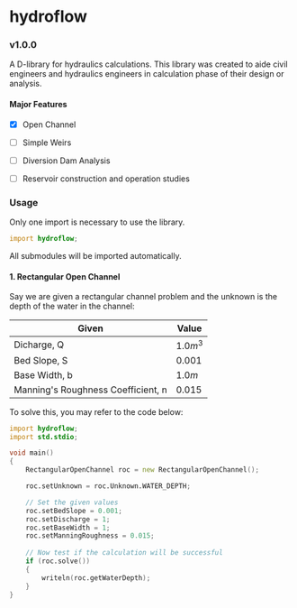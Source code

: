 # hydroflow

### v1.0.0

A D-library for hydraulics calculations. This library was created to aide civil engineers and hydraulics engineers in calculation phase of their design or analysis.



#### Major Features

- [x] Open Channel

- [ ] Simple Weirs

- [ ] Diversion Dam Analysis

- [ ] Reservoir construction and operation studies



### Usage

Only one import is necessary to use the library.

```D
import hydroflow;
```

All submodules will be imported automatically.



#### 1. Rectangular Open Channel

Say we are given a rectangular channel problem and the unknown is the depth of the water in the channel:

| Given                              | Value      |
| ---------------------------------- | ---------- |
| Dicharge, Q                        | $1.0  m^3$ |
| Bed Slope, S                       | $0.001$    |
| Base Width, b                      | $1.0m$     |
| Manning's Roughness Coefficient, n | 0.015      |

To solve this, you may refer to the code below:

```D
import hydroflow;
import std.stdio;

void main()
{
    RectangularOpenChannel roc = new RectangularOpenChannel();

	roc.setUnknown = roc.Unknown.WATER_DEPTH;

	// Set the given values
	roc.setBedSlope = 0.001;
	roc.setDischarge = 1;
	roc.setBaseWidth = 1;
	roc.setManningRoughness = 0.015;
    
    // Now test if the calculation will be successful
    if (roc.solve())
    {
        writeln(roc.getWaterDepth);
    }
}
```

